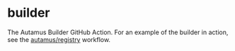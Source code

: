 # builder

The Autamus Builder GitHub Action. For an example of the builder in action,
see the [autamus/registry](https://github.com/autamus/registry/blob/e9894541cb25e62f64555eb2a239612cee219aa3/.github/workflows/build-container.yml#L50)
workflow.
